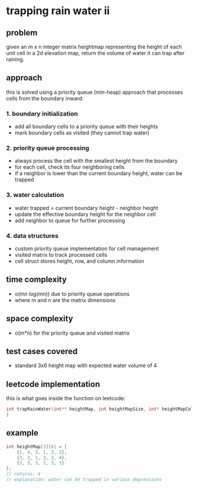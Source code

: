# trapping rain water ii

## problem
given an m x n integer matrix heightmap representing the height of each unit cell in a 2d elevation map, return the volume of water it can trap after raining.

## approach
this is solved using a priority queue (min-heap) approach that processes cells from the boundary inward:

### 1. boundary initialization
- add all boundary cells to a priority queue with their heights
- mark boundary cells as visited (they cannot trap water)

### 2. priority queue processing
- always process the cell with the smallest height from the boundary
- for each cell, check its four neighboring cells
- if a neighbor is lower than the current boundary height, water can be trapped

### 3. water calculation
- water trapped = current boundary height - neighbor height
- update the effective boundary height for the neighbor cell
- add neighbor to queue for further processing

### 4. data structures
- custom priority queue implementation for cell management
- visited matrix to track processed cells
- cell struct stores height, row, and column information

## time complexity
- o(m*n log(m*n)) due to priority queue operations
- where m and n are the matrix dimensions

## space complexity
- o(m*n) for the priority queue and visited matrix

## test cases covered
- standard 3x6 height map with expected water volume of 4

## leetcode implementation
this is what goes inside the function on leetcode:

```c
int trapRainWater(int** heightMap, int heightMapSize, int* heightMapColSize) {
}
```

## example
```c
int heightMap[3][6] = {
    {1, 4, 3, 1, 3, 2},
    {3, 2, 1, 3, 2, 4},
    {2, 3, 3, 2, 3, 1}
};
// returns: 4
// explanation: water can be trapped in various depressions
```

